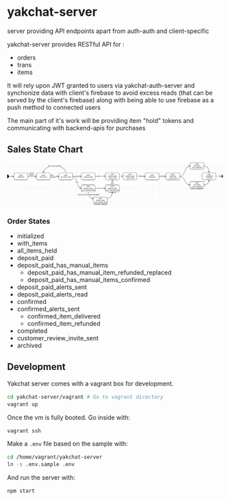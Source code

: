 # yakchat-server
server providing API endpoints apart from auth-auth and client-specific

yakchat-server provides RESTful API for :

- orders
- trans
- items

It will rely upon JWT granted to users via yakchat-auth-server and synchonize data with client's firebase to avoid excess reads (that can be served by the client's firebase) along with being able to use firebase as a push method to connected users

The main part of it's work will be providing item "hold" tokens and communicating with backend-apis for purchases


## Sales State Chart

![sales-state-chart](docs/sales-state-chart.png?raw=true)

### Order States

- initialized
- with_items
- all_items_held
- deposit_paid
- deposit_paid_has_manual_items
	- deposit_paid_has_manual_item_refunded_replaced
	- deposit_paid_has_manual_items_confirmed
- deposit_paid_alerts_sent
- deposit_paid_alerts_read
- confirmed
- confirmed_alerts_sent
	- confirmed_item_delivered
	- confirmed_item_refunded
- completed
- customer_review_invite_sent
- archived


## Development

Yakchat server comes with a vagrant box for development.

```sh
cd yakchat-server/vagrant # Go to vagrant directory
vagrant up
```

Once the vm is fully booted. Go inside with:

```sh
vagrant ssh 
```

Make a `.env` file based on the sample with:

```sh
cd /home/vagrant/yakchat-server
ln -s .env.sample .env
```

And run the server with:

```sh
npm start
```
